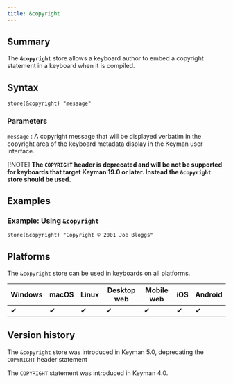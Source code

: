 ```yaml
---
title: &copyright
---
```


## Summary

The **`&copyright`** store allows a keyboard author to embed a copyright
statement in a keyboard when it is compiled.

## Syntax

```
store(&copyright) "message"
```

### Parameters

`message`
:   A copyright message that will be displayed verbatim in the copyright
    area of the keyboard metadata display in the Keyman user interface.

[!NOTE]
**The `COPYRIGHT` header is deprecated and will be not be supported for
keyboards that target Keyman 19.0 or later. Instead the `&copyright`
store should be used.**

## Examples

### Example: Using `&copyright`

```
store(&copyright) "Copyright © 2001 Joe Bloggs"
```

## Platforms

The `&copyright` store can be used in keyboards on all platforms.

| Windows | macOS | Linux | Desktop web | Mobile web | iOS | Android |
|---------|-------|-------|-------------|------------|-----|---------|
| ✔       | ✔     | ✔     | ✔           | ✔          | ✔   | ✔       |

## Version history

The `&copyright` store was introduced in Keyman 5.0, deprecating the
`COPYRIGHT` header statement

The `COPYRIGHT` statement was introduced in Keyman 4.0.
